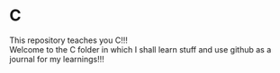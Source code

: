 # C
This repository teaches you C!!!
<br>
Welcome to the C folder in which I shall learn stuff and use github as a journal for my learnings!!!